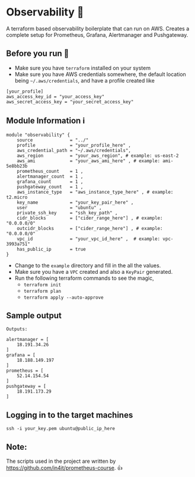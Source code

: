 # Observability :rocket:
A terraform based observability boilerplate that can run on AWS.
Creates a complete setup for Prometheus, Grafana, Alertmanager and Pushgateway. 

## Before you run :running:
* Make sure you have `terraform` installed on your system
* Make sure you have AWS credentials somewhere, the default location being `~/.aws/credentials`, and have a profile created like

```
[your_profile]
aws_access_key_id = "your_access_key"
aws_secret_access_key = "your_secret_access_key"

```

## Module Information :information_source:
```
module "observability" {
    source              = "../"
    profile             = "your_profile_here" ,
    aws_credential_path = "~/.aws/credentials",
    aws_region          = "your_aws_region", # example: us-east-2
    aws_ami             = "your_aws_ami_here" , # example: ami-5e8bb23b
    prometheus_count    = 1 ,
    alertmanager_count  = 1 ,
    grafana_count       = 1 ,
    pushgateway_count   = 1 ,
    aws_instance_type   = "aws_instance_type_here" , # example: t2.micro
    key_name            = "your_key_pair_here" , 
    user                = "ubuntu" ,
    private_ssh_key     = "ssh_key_path" ,
    cidr_blocks         = ["cider_range_here"] , # example: "0.0.0.0/0"
    outcidr_blocks      = ["cider_range_here"] , # example: "0.0.0.0/0"
    vpc_id              = "your_vpc_id_here" ,  # example: vpc-3993a751"
    has_public_ip       = true
}
```
* Change to the `example` directory and fill in the all the values.
* Make sure you have a `VPC` created and also a `KeyPair` generated.
* Run the following terraform commands to see the magic,
    * `terraform init`
    * `terraform plan`
    * `terraform apply --auto-approve`
    
## Sample output
```
Outputs:

alertmanager = [
    18.191.34.26
]
grafana = [
    18.188.149.197
]
prometheus = [
    52.14.154.54
]
pushgateway = [
    18.191.173.29
]
```

## Logging in to the target machines 
```
ssh -i your_key.pem ubuntu@public_ip_here
```

## Note:
The scripts used in the project are written by https://github.com/in4it/prometheus-course. :+1:
